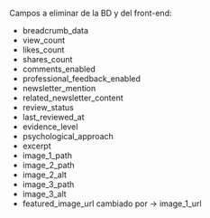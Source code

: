 
Campos a eliminar de  la BD y del front-end:

- breadcrumb_data
- view_count
- likes_count
- shares_count
- comments_enabled
- professional_feedback_enabled
- newsletter_mention
- related_newsletter_content
- review_status
- last_reviewed_at
- evidence_level
- psychological_approach
- excerpt
- image_1_path
- image_2_path
- image_2_alt
- image_3_path
- image_3_alt
- featured_image_url cambiado por -> image_1_url